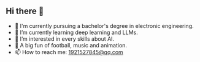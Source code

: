 ## Hi there 👋

<!--
**keeno-morning-haze/keeno-morning-haze** is a ✨ _special_ ✨ repository because its `README.md` (this file) appears on your GitHub profile.

Here are some ideas to get you started:
-->

- 🔭 I'm currently pursuing a bachelor's degree in electronic engineering.
- 🌱 I’m currently learning deep learning and LLMs.
- 👯 I’m interested in every skills about AI.
- 💬 A big fun of football, music and animation.
- 📫 How to reach me: 1921527845@qq.com


